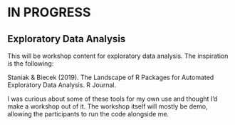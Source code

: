 
# IN PROGRESS

## Exploratory Data Analysis

This will be workshop content for exploratory data analysis. The
inspiration is the following:

Staniak & Biecek (2019). The Landscape of R Packages for Automated
Exploratory Data Analysis. R Journal.

I was curious about some of these tools for my own use and thought I’d
make a workshop out of it. The workshop itself will mostly be demo,
allowing the participants to run the code alongside me.

